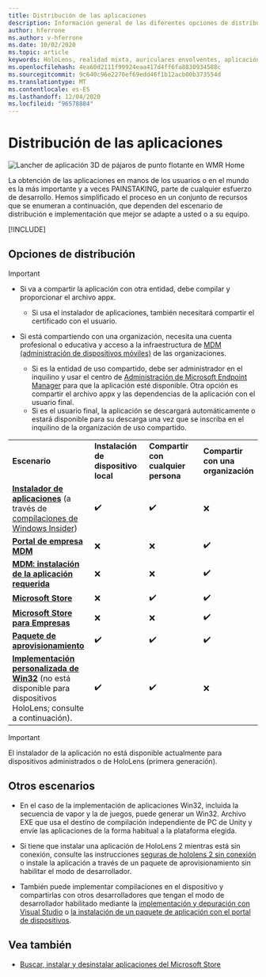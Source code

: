 ```yaml
---
title: Distribución de las aplicaciones
description: Información general de las diferentes opciones de distribución para distintas plataformas y almacenes de publicación compatibles.
author: hferrone
ms.author: v-hferrone
ms.date: 10/02/2020
ms.topic: article
keywords: HoloLens, realidad mixta, auriculares envolventes, aplicación, UWP, envío, envío, filtros, metadatos, requisitos del sistema, palabras clave, Wack, certificación, paquete, appx, comercialización
ms.openlocfilehash: 4ea60d2111f99924eaa417d4ff6fa8830934588c
ms.sourcegitcommit: 9c640c96e2270ef69edd46f1b12acb00b373554d
ms.translationtype: MT
ms.contentlocale: es-ES
ms.lasthandoff: 12/04/2020
ms.locfileid: "96578884"
---
```

# <a name="distributing-your-apps"></a>Distribución de las aplicaciones

![Lancher de aplicación 3D de pájaros de punto flotante en WMR Home](images/distribute-hero-image.png)

La obtención de las aplicaciones en manos de los usuarios o en el mundo es la más importante y a veces PAINSTAKING, parte de cualquier esfuerzo de desarrollo. Hemos simplificado el proceso en un conjunto de recursos que se enumeran a continuación, que dependen del escenario de distribución e implementación que mejor se adapte a usted o a su equipo.

[!INCLUDE[](includes/before-submission.md)]

## <a name="distribution-options"></a>Opciones de distribución

> [!IMPORTANT]
> * Si va a compartir la aplicación con otra entidad, debe compilar y proporcionar el archivo appx. 
>     * Si usa el instalador de aplicaciones, también necesitará compartir el certificado con el usuario.
> 
> * Si está compartiendo con una organización, necesita una cuenta profesional o educativa y acceso a la infraestructura de [MDM (administración de dispositivos móviles)](https://docs.microsoft.com/hololens/hololens-enroll-mdm) de las organizaciones.  
>    * Si es la entidad de uso compartido, debe ser administrador en el inquilino y usar el centro de [Administración de Microsoft Endpoint Manager](https://docs.microsoft.com/mem/intune/apps/apps-deploy) para que la aplicación esté disponible. Otra opción es compartir el archivo appx y las dependencias de la aplicación con el usuario final.
>    * Si es el usuario final, la aplicación se descargará automáticamente o estará disponible para su descarga una vez que se inscriba en el inquilino de la organización de uso compartido. 

<table>
<colgroup>
    <col width="33%" />
    <col width="22%" />
    <col width="22%" />
    <col width="22%" />
</colgroup>
<tr>
    <td><strong>Escenario</strong></td>
    <td><strong>Instalación de dispositivo local</strong></td>
    <td><strong>Compartir con cualquier persona</strong></td>
    <td><strong>Compartir con una organización</strong></td>
</tr>
<tr>
    <td><a href="https://docs.microsoft.com/hololens/app-deploy-app-installer"><strong>Instalador de aplicaciones</strong></a> (a través de <a href="https://docs.microsoft.com/hololens/hololens-insider">compilaciones de Windows Insider</a>)</td>
    <td>✔️</td>
    <td>✔️</td>
    <td>❌</td>
</tr>
<tr>
    <td><a href="https://docs.microsoft.com/hololens/app-deploy-app-installer"><strong>Portal de empresa MDM</strong></a></td>
    <td>❌</td>
    <td>❌</td>
    <td>✔️</td>
</tr>
<tr>
    <td><a href="https://docs.microsoft.com/hololens/app-deploy-intune"><strong>MDM: instalación de la aplicación requerida</strong></a></td>
    <td>❌</td>
    <td>❌</td>
    <td>✔️</td>
</tr>
<tr>
    <td><a href="submitting-an-app-to-the-microsoft-store.md"><strong>Microsoft Store</strong></a></td>
    <td>❌</td>
    <td>✔️</td>
    <td>✔️</td>
</tr>
<tr>
    <td><a href="https://docs.microsoft.com/hololens/app-deploy-store-business"><strong>Microsoft Store para Empresas</strong></a></td>
    <td>❌</td>
    <td>❌</td>
    <td>✔️</td>
</tr>
<tr>
    <td><a href="https://docs.microsoft.com/hololens/app-deploy-provisioning-package"><strong>Paquete de aprovisionamiento</strong></a></td>
    <td>✔️</td>
    <td>✔️</td>
    <td>✔️</td>
</tr>
<tr>
    <td><a href="#additional-scenarios"><strong>Implementación personalizada de Win32</strong></a> (no está disponible para dispositivos HoloLens; consulte a continuación).</td>
    <td>✔️</td>
    <td>✔️</td>
    <td>❌</td>
</tr>
</table>

> [!IMPORTANT]
> El instalador de la aplicación no está disponible actualmente para dispositivos administrados o de HoloLens (primera generación).

## <a name="additional-scenarios"></a>Otros escenarios

* En el caso de la implementación de aplicaciones Win32, incluida la secuencia de vapor y la de juegos, puede generar un Win32. Archivo EXE que usa el destino de compilación independiente de PC de Unity y envíe las aplicaciones de la forma habitual a la plataforma elegida. 

* Si tiene que instalar una aplicación de HoloLens 2 mientras está sin conexión, consulte las instrucciones [seguras de hololens 2 sin conexión](https://docs.microsoft.com/hololens/hololens-common-scenarios-offline-secure) o instale la aplicación a través de un paquete de aprovisionamiento sin habilitar el modo de desarrollador.

* También puede implementar compilaciones en el dispositivo y compartirlas con otros desarrolladores que tengan el modo de desarrollador habilitado mediante la [implementación y depuración con Visual Studio](../develop/platform-capabilities-and-apis/using-visual-studio.md) o [la instalación de un paquete de aplicación con el portal de dispositivos](https://docs.microsoft.com/hololens/holographic-custom-apps#installing-an-application-package-with-the-device-portal).

## <a name="see-also"></a>Vea también
* [Buscar, instalar y desinstalar aplicaciones del Microsoft Store](https://docs.microsoft.com/hololens/holographic-store-apps)

<!-- ## Submitting to the Microsoft Store

You've finally made it to the last step on your distribution journey, actually getting your app into the Microsoft Store! Our [submission guidelines](submitting-an-app-to-the-microsoft-store.md) article will take you through: 

* Partner Center registration 
* Asset preparation
* App packaging
* Testing
* Final submission process

You can even give out free trials to get future consumers excited about your new immersive experience. Once your app is listed on the Microsoft Store you can sit back, engage with your expanding user community, and think about all the new features you want to add! -->
